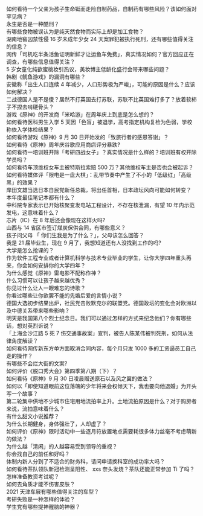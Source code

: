 如何看待一个父亲为孩子生命铤而走险自制药品，自制药有哪些风险？该如何面对罕见病？  
永生是否是一种酷刑？  
有哪些食物被误认为是纯天然食物而实际上却是加工食物？  
湖南地窖囚禁性侵 16 岁未成年少女 24 天案罪犯被执行死刑，还有哪些值得关注的信息？  
网传「司机吃半条活鱼证明新鲜才让运鱼车免费」，真实情况如何？官方回应正在调查，有哪些信息值得关注？  
5 岁女童化纯欲蜜桃妆引热议，美妆博主低龄化盛行会带来哪些问题？  
韩剧《鱿鱼游戏》的漏洞有哪些？  
安徽称「出生人口连续 4 年减少，人口形势极为严峻」，可能的原因是什么？应该如何解决？  
二战德国人是不是傻？居然不打英国去打苏联，苏联不比英国难打多了？放着软柿子不捏去啃硬骨头？  
游戏《原神》的开发商「米哈游」在周年庆上到底是怎么想的？  
如何看待医科男生入学 5 天因「色盲」被退学，高考指定机构复检为色弱，学校称依入学体检结果？  
如何看待游戏《原神》9 月 30 日开始发的「致旅行者的感恩答谢」？  
如何看待《原神》周年庆谷歌应用商店评分暴跌?  
如何看待一培训班开除「考研四战女子」？真实情况是什么样的？培训班有权开除学员吗？  
如何看待车顶维权女车主被特斯拉索赔 500 万？其他维权车主是否也会被起诉？  
如何看待媒体评「限电是一盘大棋」：乱带节奏中产生了不小的「低级红」「高级黑」的效果？  
岸田文雄当选日本自民党新任总裁，将出任首相，日本政坛风向可能如何转变？  
本年度最佳笔记本都有什么？  
中科院专家表示已开始核聚变发电站工程设计，不存在核泄漏，有望 10 年内示范发电，这意味着什么？  
芯片（IC）在 8 年后还会像现在这样火吗?  
山西与 14 省区市签订煤炭保供合同，有哪些意义？  
孩子问父母 「 你们生我是为了什么？」，父母该怎么回答？  
我是 21 届毕业生，现在 9 月了，我想知道还有人没找到工作的吗?  
大学是怎么抢课的？  
作为软件工程专业或者计算机科学与技术专业毕业的学生，让你大学四年重头再来，你会如何安排你的大学四年？  
为什么感觉《原神》雷电影不配称作神？  
什么习惯可以让孩子越来越优秀？  
你见过什么让人一眼难忘的诗歌？  
你看过哪些让你欲罢不能的先婚后爱的言情小说？  
德国大选初步结果出炉，社民党击败默克尔的联盟党。德国政坛的变化会对欧洲以及中德关系带来哪些影响？  
明天是我国第八个烈士纪念日。我们可以通过怎样的方式来纪念他们？你有哪些话，想对英烈诉说？  
「上海金沙江路 5 死 7 伤交通事故案」宣判，被告人陈某伟被判死刑，如何从法律角度解读？  
如何看待网传新东方单方面取消合同内容，每个月只发 1000 多的工资逼员工自己走的操作？  
有哪些不会烂大街的文案?  
如何评价《脱口秀大会》第四季第八期（下）？  
如何看待《原神》9 月 30 日凌晨赠送原石以及风之翼的做法？  
如何以「即使知道眼前这位落魄的少年将来会权倾天下，我也要向他退婚」为开头写一个故事？  
第二轮集中供地不少城市住宅用地流拍率上升。土地流拍原因是什么？对于购房者来说，流拍意味着什么？  
有什么甜文小说推荐？  
为什么长期健身，身体强壮了，人却虚了？  
如何评价《原神》限时活动中一些逐月符放置地点需要耗很多体力丝毫不考虑萌新的做法？  
为什么越「清闲」的人越容易受到领导的重视？  
你会找自己的前任和好吗？  
体制内新人分到了不适合的财务科，请问申请换科室的成功率大吗？  
如何看待茶队领队新冠检测呈阳性、 xxs 奈头发烧？茶队还能正常参加 Ti 了吗？  
怎样准备教资考试呢？  
如何去角质才能不伤害皮肤？  
2021 天津车展有哪些值得关注的车型？  
考研失败是一种怎样的体验？  
学生党有哪些提神醒脑的神器？  
